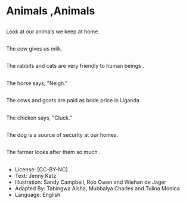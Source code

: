 # Animals ,Animals

##
Look at our animals we keep at
home.

##
The cow gives us milk.

##
The rabbits and cats are very
friendly to human beings .

##
The horse says, "Neigh."

##
The cows and goats are paid as
bride price in Uganda.

##
The chicken says, "Cluck."

##
The dog is a source of security
at our homes.

##
The farmer looks after them so
much .

##
* License: [CC-BY-NC]
* Text: Jenny Katz
* Illustration: Sandy Campbell, Rob Owen and Wiehan de Jager
* Adapted By: Tabingwa Aisha, Mubbalya Charles and Tulina Monica
* Language: English
